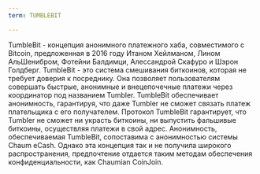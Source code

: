 ```yaml
---
term: TUMBLEBIT

---
```

TumbleBit - концепция анонимного платежного хаба, совместимого с Bitcoin, предложенная в 2016 году Итаном Хейлманом, Лином АльШенибром, Фотейни Балдимци, Алессандрой Скафуро и Шэрон Голдберг. TumbleBit - это система смешивания биткоинов, которая не требует доверия к посреднику. Она позволяет пользователям совершать быстрые, анонимные и внецепочечные платежи через координатор под названием Tumbler. TumbleBit обеспечивает анонимность, гарантируя, что даже Tumbler не сможет связать платеж плательщика с его получателем. Протокол TumbleBit гарантирует, что Tumbler не сможет ни украсть биткоины, ни выпустить фальшивые биткоины, осуществляя платежи в свой адрес. Анонимность, обеспечиваемая TumbleBit, сопоставима с анонимностью системы Chaum eCash. Однако эта концепция так и не получила широкого распространения, предпочтение отдается таким методам обеспечения конфиденциальности, как Chaumian CoinJoin.